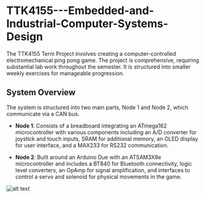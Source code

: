 # TTK4155---Embedded-and-Industrial-Computer-Systems-Design
The TTK4155 Term Project involves creating a computer-controlled electromechanical ping pong game. The project is comprehensive, requiring substantial lab work throughout the semester. It is structured into smaller weekly exercises for manageable progression.

## System Overview
The system is structured into two main parts, Node 1 and Node 2, which communicate via a CAN bus.

- **Node 1**: Consists of a breadboard integrating an ATmega162 microcontroller with various components including an A/D converter for joystick and touch inputs, SRAM for additional memory, an OLED display for user interface, and a MAX233 for RS232 communication.

- **Node 2**: Built around an Arduino Due with an ATSAM3X8e microcontroller and includes a BT840 for Bluetooth connectivity, logic level converters, an OpAmp for signal amplification, and interfaces to control a servo and solenoid for physical movements in the game.

![alt text](https://github.com/[username]/[reponame]/blob/[branch]/image.jpg?raw=true)



